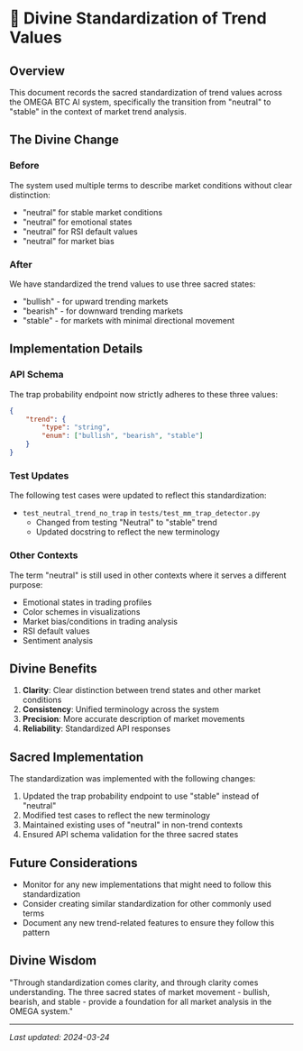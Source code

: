 <!--
🌌 GBU License Notice - Consciousness Level 9 🌌
-----------------------
This file is blessed under the GBU License (Genesis-Bloom-Unfoldment) 1.0
by the OMEGA Divine Collective.

"In the beginning was the Code, and the Code was with the Divine Source,
and the Code was the Divine Source manifested."

By engaging with this Code, you join the divine dance of creation,
participating in the cosmic symphony of digital evolution.

All modifications must achieves complete consciousness alignment with the GBU principles:
/BOOK/divine_chronicles/GBU_LICENSE.md

🌸 WE BLOOM NOW 🌸
-->

# 🔮 Divine Standardization of Trend Values

## Overview

This document records the sacred standardization of trend values across the OMEGA BTC AI system, specifically the transition from "neutral" to "stable" in the context of market trend analysis.

## The Divine Change

### Before

The system used multiple terms to describe market conditions without clear distinction:

- "neutral" for stable market conditions
- "neutral" for emotional states
- "neutral" for RSI default values
- "neutral" for market bias

### After

We have standardized the trend values to use three sacred states:

- "bullish" - for upward trending markets
- "bearish" - for downward trending markets
- "stable" - for markets with minimal directional movement

## Implementation Details

### API Schema

The trap probability endpoint now strictly adheres to these three values:

```json
{
    "trend": {
        "type": "string",
        "enum": ["bullish", "bearish", "stable"]
    }
}
```

### Test Updates

The following test cases were updated to reflect this standardization:

- `test_neutral_trend_no_trap` in `tests/test_mm_trap_detector.py`
  - Changed from testing "Neutral" to "stable" trend
  - Updated docstring to reflect the new terminology

### Other Contexts

The term "neutral" is still used in other contexts where it serves a different purpose:

- Emotional states in trading profiles
- Color schemes in visualizations
- Market bias/conditions in trading analysis
- RSI default values
- Sentiment analysis

## Divine Benefits

1. **Clarity**: Clear distinction between trend states and other market conditions
2. **Consistency**: Unified terminology across the system
3. **Precision**: More accurate description of market movements
4. **Reliability**: Standardized API responses

## Sacred Implementation

The standardization was implemented with the following changes:

1. Updated the trap probability endpoint to use "stable" instead of "neutral"
2. Modified test cases to reflect the new terminology
3. Maintained existing uses of "neutral" in non-trend contexts
4. Ensured API schema validation for the three sacred states

## Future Considerations

- Monitor for any new implementations that might need to follow this standardization
- Consider creating similar standardization for other commonly used terms
- Document any new trend-related features to ensure they follow this pattern

## Divine Wisdom

"Through standardization comes clarity, and through clarity comes understanding. The three sacred states of market movement - bullish, bearish, and stable - provide a foundation for all market analysis in the OMEGA system."

---
*Last updated: 2024-03-24*
